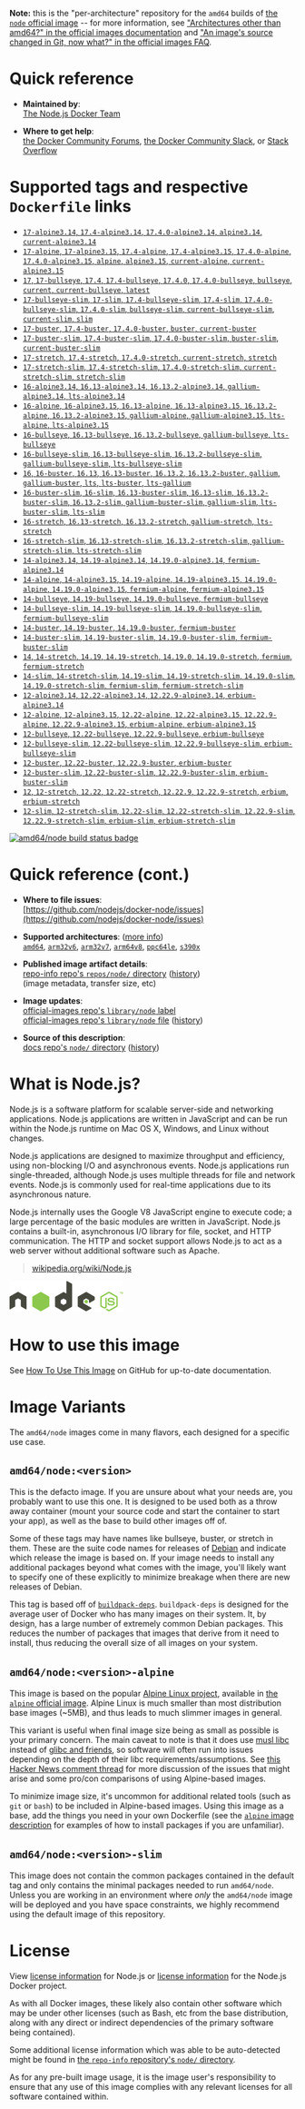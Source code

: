 <!--

********************************************************************************

WARNING:

    DO NOT EDIT "node/README.md"

    IT IS AUTO-GENERATED

    (from the other files in "node/" combined with a set of templates)

********************************************************************************

-->

**Note:** this is the "per-architecture" repository for the `amd64` builds of [the `node` official image](https://hub.docker.com/_/node) -- for more information, see ["Architectures other than amd64?" in the official images documentation](https://github.com/docker-library/official-images#architectures-other-than-amd64) and ["An image's source changed in Git, now what?" in the official images FAQ](https://github.com/docker-library/faq#an-images-source-changed-in-git-now-what).

# Quick reference

-	**Maintained by**:  
	[The Node.js Docker Team](https://github.com/nodejs/docker-node)

-	**Where to get help**:  
	[the Docker Community Forums](https://forums.docker.com/), [the Docker Community Slack](https://dockr.ly/slack), or [Stack Overflow](https://stackoverflow.com/search?tab=newest&q=docker)

# Supported tags and respective `Dockerfile` links

-	[`17-alpine3.14`, `17.4-alpine3.14`, `17.4.0-alpine3.14`, `alpine3.14`, `current-alpine3.14`](https://github.com/nodejs/docker-node/blob/5cafbd5b0462317bd024bb281af49585013473cd/17/alpine3.14/Dockerfile)
-	[`17-alpine`, `17-alpine3.15`, `17.4-alpine`, `17.4-alpine3.15`, `17.4.0-alpine`, `17.4.0-alpine3.15`, `alpine`, `alpine3.15`, `current-alpine`, `current-alpine3.15`](https://github.com/nodejs/docker-node/blob/5cafbd5b0462317bd024bb281af49585013473cd/17/alpine3.15/Dockerfile)
-	[`17`, `17-bullseye`, `17.4`, `17.4-bullseye`, `17.4.0`, `17.4.0-bullseye`, `bullseye`, `current`, `current-bullseye`, `latest`](https://github.com/nodejs/docker-node/blob/5cafbd5b0462317bd024bb281af49585013473cd/17/bullseye/Dockerfile)
-	[`17-bullseye-slim`, `17-slim`, `17.4-bullseye-slim`, `17.4-slim`, `17.4.0-bullseye-slim`, `17.4.0-slim`, `bullseye-slim`, `current-bullseye-slim`, `current-slim`, `slim`](https://github.com/nodejs/docker-node/blob/5cafbd5b0462317bd024bb281af49585013473cd/17/bullseye-slim/Dockerfile)
-	[`17-buster`, `17.4-buster`, `17.4.0-buster`, `buster`, `current-buster`](https://github.com/nodejs/docker-node/blob/5cafbd5b0462317bd024bb281af49585013473cd/17/buster/Dockerfile)
-	[`17-buster-slim`, `17.4-buster-slim`, `17.4.0-buster-slim`, `buster-slim`, `current-buster-slim`](https://github.com/nodejs/docker-node/blob/5cafbd5b0462317bd024bb281af49585013473cd/17/buster-slim/Dockerfile)
-	[`17-stretch`, `17.4-stretch`, `17.4.0-stretch`, `current-stretch`, `stretch`](https://github.com/nodejs/docker-node/blob/5cafbd5b0462317bd024bb281af49585013473cd/17/stretch/Dockerfile)
-	[`17-stretch-slim`, `17.4-stretch-slim`, `17.4.0-stretch-slim`, `current-stretch-slim`, `stretch-slim`](https://github.com/nodejs/docker-node/blob/5cafbd5b0462317bd024bb281af49585013473cd/17/stretch-slim/Dockerfile)
-	[`16-alpine3.14`, `16.13-alpine3.14`, `16.13.2-alpine3.14`, `gallium-alpine3.14`, `lts-alpine3.14`](https://github.com/nodejs/docker-node/blob/85ca3893867505ffbffbdf476722d3897fb3da98/16/alpine3.14/Dockerfile)
-	[`16-alpine`, `16-alpine3.15`, `16.13-alpine`, `16.13-alpine3.15`, `16.13.2-alpine`, `16.13.2-alpine3.15`, `gallium-alpine`, `gallium-alpine3.15`, `lts-alpine`, `lts-alpine3.15`](https://github.com/nodejs/docker-node/blob/85ca3893867505ffbffbdf476722d3897fb3da98/16/alpine3.15/Dockerfile)
-	[`16-bullseye`, `16.13-bullseye`, `16.13.2-bullseye`, `gallium-bullseye`, `lts-bullseye`](https://github.com/nodejs/docker-node/blob/85ca3893867505ffbffbdf476722d3897fb3da98/16/bullseye/Dockerfile)
-	[`16-bullseye-slim`, `16.13-bullseye-slim`, `16.13.2-bullseye-slim`, `gallium-bullseye-slim`, `lts-bullseye-slim`](https://github.com/nodejs/docker-node/blob/85ca3893867505ffbffbdf476722d3897fb3da98/16/bullseye-slim/Dockerfile)
-	[`16`, `16-buster`, `16.13`, `16.13-buster`, `16.13.2`, `16.13.2-buster`, `gallium`, `gallium-buster`, `lts`, `lts-buster`, `lts-gallium`](https://github.com/nodejs/docker-node/blob/85ca3893867505ffbffbdf476722d3897fb3da98/16/buster/Dockerfile)
-	[`16-buster-slim`, `16-slim`, `16.13-buster-slim`, `16.13-slim`, `16.13.2-buster-slim`, `16.13.2-slim`, `gallium-buster-slim`, `gallium-slim`, `lts-buster-slim`, `lts-slim`](https://github.com/nodejs/docker-node/blob/85ca3893867505ffbffbdf476722d3897fb3da98/16/buster-slim/Dockerfile)
-	[`16-stretch`, `16.13-stretch`, `16.13.2-stretch`, `gallium-stretch`, `lts-stretch`](https://github.com/nodejs/docker-node/blob/85ca3893867505ffbffbdf476722d3897fb3da98/16/stretch/Dockerfile)
-	[`16-stretch-slim`, `16.13-stretch-slim`, `16.13.2-stretch-slim`, `gallium-stretch-slim`, `lts-stretch-slim`](https://github.com/nodejs/docker-node/blob/85ca3893867505ffbffbdf476722d3897fb3da98/16/stretch-slim/Dockerfile)
-	[`14-alpine3.14`, `14.19-alpine3.14`, `14.19.0-alpine3.14`, `fermium-alpine3.14`](https://github.com/nodejs/docker-node/blob/b36041b26d8423f1838fb8232411a12f882cbb6a/14/alpine3.14/Dockerfile)
-	[`14-alpine`, `14-alpine3.15`, `14.19-alpine`, `14.19-alpine3.15`, `14.19.0-alpine`, `14.19.0-alpine3.15`, `fermium-alpine`, `fermium-alpine3.15`](https://github.com/nodejs/docker-node/blob/b36041b26d8423f1838fb8232411a12f882cbb6a/14/alpine3.15/Dockerfile)
-	[`14-bullseye`, `14.19-bullseye`, `14.19.0-bullseye`, `fermium-bullseye`](https://github.com/nodejs/docker-node/blob/b36041b26d8423f1838fb8232411a12f882cbb6a/14/bullseye/Dockerfile)
-	[`14-bullseye-slim`, `14.19-bullseye-slim`, `14.19.0-bullseye-slim`, `fermium-bullseye-slim`](https://github.com/nodejs/docker-node/blob/b36041b26d8423f1838fb8232411a12f882cbb6a/14/bullseye-slim/Dockerfile)
-	[`14-buster`, `14.19-buster`, `14.19.0-buster`, `fermium-buster`](https://github.com/nodejs/docker-node/blob/b36041b26d8423f1838fb8232411a12f882cbb6a/14/buster/Dockerfile)
-	[`14-buster-slim`, `14.19-buster-slim`, `14.19.0-buster-slim`, `fermium-buster-slim`](https://github.com/nodejs/docker-node/blob/b36041b26d8423f1838fb8232411a12f882cbb6a/14/buster-slim/Dockerfile)
-	[`14`, `14-stretch`, `14.19`, `14.19-stretch`, `14.19.0`, `14.19.0-stretch`, `fermium`, `fermium-stretch`](https://github.com/nodejs/docker-node/blob/b36041b26d8423f1838fb8232411a12f882cbb6a/14/stretch/Dockerfile)
-	[`14-slim`, `14-stretch-slim`, `14.19-slim`, `14.19-stretch-slim`, `14.19.0-slim`, `14.19.0-stretch-slim`, `fermium-slim`, `fermium-stretch-slim`](https://github.com/nodejs/docker-node/blob/b36041b26d8423f1838fb8232411a12f882cbb6a/14/stretch-slim/Dockerfile)
-	[`12-alpine3.14`, `12.22-alpine3.14`, `12.22.9-alpine3.14`, `erbium-alpine3.14`](https://github.com/nodejs/docker-node/blob/85ca3893867505ffbffbdf476722d3897fb3da98/12/alpine3.14/Dockerfile)
-	[`12-alpine`, `12-alpine3.15`, `12.22-alpine`, `12.22-alpine3.15`, `12.22.9-alpine`, `12.22.9-alpine3.15`, `erbium-alpine`, `erbium-alpine3.15`](https://github.com/nodejs/docker-node/blob/85ca3893867505ffbffbdf476722d3897fb3da98/12/alpine3.15/Dockerfile)
-	[`12-bullseye`, `12.22-bullseye`, `12.22.9-bullseye`, `erbium-bullseye`](https://github.com/nodejs/docker-node/blob/85ca3893867505ffbffbdf476722d3897fb3da98/12/bullseye/Dockerfile)
-	[`12-bullseye-slim`, `12.22-bullseye-slim`, `12.22.9-bullseye-slim`, `erbium-bullseye-slim`](https://github.com/nodejs/docker-node/blob/85ca3893867505ffbffbdf476722d3897fb3da98/12/bullseye-slim/Dockerfile)
-	[`12-buster`, `12.22-buster`, `12.22.9-buster`, `erbium-buster`](https://github.com/nodejs/docker-node/blob/85ca3893867505ffbffbdf476722d3897fb3da98/12/buster/Dockerfile)
-	[`12-buster-slim`, `12.22-buster-slim`, `12.22.9-buster-slim`, `erbium-buster-slim`](https://github.com/nodejs/docker-node/blob/85ca3893867505ffbffbdf476722d3897fb3da98/12/buster-slim/Dockerfile)
-	[`12`, `12-stretch`, `12.22`, `12.22-stretch`, `12.22.9`, `12.22.9-stretch`, `erbium`, `erbium-stretch`](https://github.com/nodejs/docker-node/blob/85ca3893867505ffbffbdf476722d3897fb3da98/12/stretch/Dockerfile)
-	[`12-slim`, `12-stretch-slim`, `12.22-slim`, `12.22-stretch-slim`, `12.22.9-slim`, `12.22.9-stretch-slim`, `erbium-slim`, `erbium-stretch-slim`](https://github.com/nodejs/docker-node/blob/85ca3893867505ffbffbdf476722d3897fb3da98/12/stretch-slim/Dockerfile)

[![amd64/node build status badge](https://img.shields.io/jenkins/s/https/doi-janky.infosiftr.net/job/multiarch/job/amd64/job/node.svg?label=amd64/node%20%20build%20job)](https://doi-janky.infosiftr.net/job/multiarch/job/amd64/job/node/)

# Quick reference (cont.)

-	**Where to file issues**:  
	[https://github.com/nodejs/docker-node/issues](https://github.com/nodejs/docker-node/issues)

-	**Supported architectures**: ([more info](https://github.com/docker-library/official-images#architectures-other-than-amd64))  
	[`amd64`](https://hub.docker.com/r/amd64/node/), [`arm32v6`](https://hub.docker.com/r/arm32v6/node/), [`arm32v7`](https://hub.docker.com/r/arm32v7/node/), [`arm64v8`](https://hub.docker.com/r/arm64v8/node/), [`ppc64le`](https://hub.docker.com/r/ppc64le/node/), [`s390x`](https://hub.docker.com/r/s390x/node/)

-	**Published image artifact details**:  
	[repo-info repo's `repos/node/` directory](https://github.com/docker-library/repo-info/blob/master/repos/node) ([history](https://github.com/docker-library/repo-info/commits/master/repos/node))  
	(image metadata, transfer size, etc)

-	**Image updates**:  
	[official-images repo's `library/node` label](https://github.com/docker-library/official-images/issues?q=label%3Alibrary%2Fnode)  
	[official-images repo's `library/node` file](https://github.com/docker-library/official-images/blob/master/library/node) ([history](https://github.com/docker-library/official-images/commits/master/library/node))

-	**Source of this description**:  
	[docs repo's `node/` directory](https://github.com/docker-library/docs/tree/master/node) ([history](https://github.com/docker-library/docs/commits/master/node))

# What is Node.js?

Node.js is a software platform for scalable server-side and networking applications. Node.js applications are written in JavaScript and can be run within the Node.js runtime on Mac OS X, Windows, and Linux without changes.

Node.js applications are designed to maximize throughput and efficiency, using non-blocking I/O and asynchronous events. Node.js applications run single-threaded, although Node.js uses multiple threads for file and network events. Node.js is commonly used for real-time applications due to its asynchronous nature.

Node.js internally uses the Google V8 JavaScript engine to execute code; a large percentage of the basic modules are written in JavaScript. Node.js contains a built-in, asynchronous I/O library for file, socket, and HTTP communication. The HTTP and socket support allows Node.js to act as a web server without additional software such as Apache.

> [wikipedia.org/wiki/Node.js](https://en.wikipedia.org/wiki/Node.js)

![logo](https://raw.githubusercontent.com/docker-library/docs/01c12653951b2fe592c1f93a13b4e289ada0e3a1/node/logo.png)

# How to use this image

See [How To Use This Image](https://github.com/nodejs/docker-node/blob/master/README.md#how-to-use-this-image) on GitHub for up-to-date documentation.

# Image Variants

The `amd64/node` images come in many flavors, each designed for a specific use case.

## `amd64/node:<version>`

This is the defacto image. If you are unsure about what your needs are, you probably want to use this one. It is designed to be used both as a throw away container (mount your source code and start the container to start your app), as well as the base to build other images off of.

Some of these tags may have names like bullseye, buster, or stretch in them. These are the suite code names for releases of [Debian](https://wiki.debian.org/DebianReleases) and indicate which release the image is based on. If your image needs to install any additional packages beyond what comes with the image, you'll likely want to specify one of these explicitly to minimize breakage when there are new releases of Debian.

This tag is based off of [`buildpack-deps`](https://hub.docker.com/_/buildpack-deps/). `buildpack-deps` is designed for the average user of Docker who has many images on their system. It, by design, has a large number of extremely common Debian packages. This reduces the number of packages that images that derive from it need to install, thus reducing the overall size of all images on your system.

## `amd64/node:<version>-alpine`

This image is based on the popular [Alpine Linux project](https://alpinelinux.org), available in [the `alpine` official image](https://hub.docker.com/_/alpine). Alpine Linux is much smaller than most distribution base images (~5MB), and thus leads to much slimmer images in general.

This variant is useful when final image size being as small as possible is your primary concern. The main caveat to note is that it does use [musl libc](https://musl.libc.org) instead of [glibc and friends](https://www.etalabs.net/compare_libcs.html), so software will often run into issues depending on the depth of their libc requirements/assumptions. See [this Hacker News comment thread](https://news.ycombinator.com/item?id=10782897) for more discussion of the issues that might arise and some pro/con comparisons of using Alpine-based images.

To minimize image size, it's uncommon for additional related tools (such as `git` or `bash`) to be included in Alpine-based images. Using this image as a base, add the things you need in your own Dockerfile (see the [`alpine` image description](https://hub.docker.com/_/alpine/) for examples of how to install packages if you are unfamiliar).

## `amd64/node:<version>-slim`

This image does not contain the common packages contained in the default tag and only contains the minimal packages needed to run `amd64/node`. Unless you are working in an environment where *only* the `amd64/node` image will be deployed and you have space constraints, we highly recommend using the default image of this repository.

# License

View [license information](https://github.com/nodejs/node/blob/master/LICENSE) for Node.js or [license information](https://github.com/nodejs/docker-node/blob/master/LICENSE) for the Node.js Docker project.

As with all Docker images, these likely also contain other software which may be under other licenses (such as Bash, etc from the base distribution, along with any direct or indirect dependencies of the primary software being contained).

Some additional license information which was able to be auto-detected might be found in [the `repo-info` repository's `node/` directory](https://github.com/docker-library/repo-info/tree/master/repos/node).

As for any pre-built image usage, it is the image user's responsibility to ensure that any use of this image complies with any relevant licenses for all software contained within.
